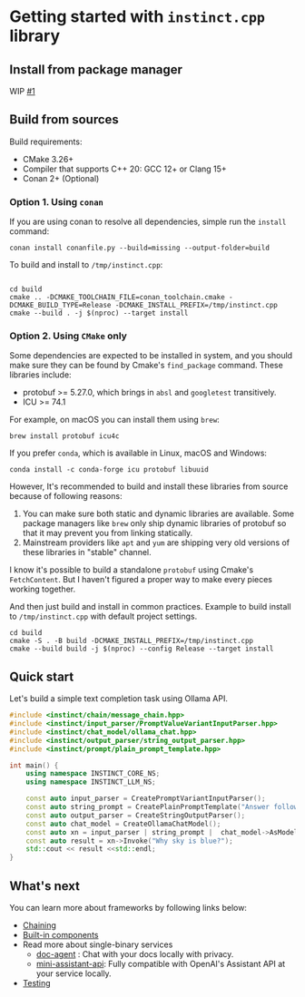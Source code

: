 # Getting started with `instinct.cpp` library

## Install from package manager

WIP [#1](https://github.com/RobinQu/instinct.cpp/issues/1)

## Build from sources

Build requirements:

* CMake 3.26+
* Compiler that supports C++ 20: GCC 12+ or Clang 15+
* Conan 2+ (Optional)

### Option 1. Using `conan`
If you are using conan to resolve all dependencies, simple run the `install` command:

```shell
conan install conanfile.py --build=missing --output-folder=build
```

To build and install to `/tmp/instinct.cpp`:

```shell

cd build
cmake .. -DCMAKE_TOOLCHAIN_FILE=conan_toolchain.cmake -DCMAKE_BUILD_TYPE=Release -DCMAKE_INSTALL_PREFIX=/tmp/instinct.cpp
cmake --build . -j $(nproc) --target install
```

### Option 2. Using `CMake` only

Some dependencies are expected to be installed in system, and you should make sure they can be found by Cmake's `find_package` command. These libraries include:

* protobuf >= 5.27.0, which brings in `absl` and `googletest` transitively.
* ICU >= 74.1

For example, on macOS you can install them using `brew`: 

```shell
brew install protobuf icu4c
```

If you prefer `conda`, which is available in Linux, macOS and Windows:

```shell
conda install -c conda-forge icu protobuf libuuid
```


However, It's recommended to build and install these libraries from source because of following reasons:

1. You can make sure both static and dynamic libraries are available. Some package managers like `brew` only ship dynamic libraries of protobuf so that it may prevent you from linking statically.
2. Mainstream providers like `apt` and `yum` are shipping very old versions of these libraries in "stable" channel. 

I know it's possible to build a standalone `protobuf` using Cmake's `FetchContent`. But I haven't figured a proper way to make every pieces working together.  

And then just build and install in common practices. Example to build install to `/tmp/instinct.cpp` with default project settings.

```shell
cd build
cmake -S . -B build -DCMAKE_INSTALL_PREFIX=/tmp/instinct.cpp
cmake --build build -j $(nproc) --config Release --target install
```

## Quick start

Let's build a simple text completion task using Ollama API.

```c++
#include <instinct/chain/message_chain.hpp>
#include <instinct/input_parser/PromptValueVariantInputParser.hpp>
#include <instinct/chat_model/ollama_chat.hpp>
#include <instinct/output_parser/string_output_parser.hpp>
#include <instinct/prompt/plain_prompt_template.hpp>

int main() {
    using namespace INSTINCT_CORE_NS;
    using namespace INSTINCT_LLM_NS;

    const auto input_parser = CreatePromptVariantInputParser();
    const auto string_prompt = CreatePlainPromptTemplate("Answer following question in one sentence: {question}");
    const auto output_parser = CreateStringOutputParser();
    const auto chat_model = CreateOllamaChatModel();
    const auto xn = input_parser | string_prompt |  chat_model->AsModelFunction() | output_parser;
    const auto result = xn->Invoke("Why sky is blue?");
    std::cout << result <<std::endl;
}
```

## What's next

You can learn more about frameworks by following links below:

* [Chaining](./chaining.md)
* [Built-in components](./components.md)
* Read more about single-binary services
    * [doc-agent](../modules/instinct-examples/doc-agent/README.md) : Chat with your docs locally with privacy.
    * [mini-assistant-api](../modules/instinct-examples/mini-assistant/README.md): Fully compatible with OpenAI's Assistant API at your service locally.
* [Testing](./testing.md)
